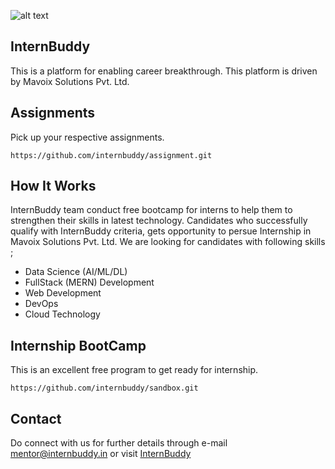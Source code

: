 ![alt text](http://internbuddy.in/images/logo2.png)
## InternBuddy 
This is a platform for enabling career breakthrough. This platform is driven by Mavoix Solutions Pvt. Ltd. 

## Assignments
Pick up your respective assignments.
```
https://github.com/internbuddy/assignment.git
```
## How It Works
InternBuddy team conduct free bootcamp for interns to help them to strengthen their skills in latest technology. Candidates who successfully qualify with InternBuddy criteria, gets opportunity to persue Internship in Mavoix Solutions Pvt. Ltd. We are looking
for candidates with following skills ;

* Data Science (AI/ML/DL)
* FullStack (MERN) Development
* Web Development
* DevOps
* Cloud Technology

## Internship BootCamp
This is an excellent free program to get ready for internship. 
```
https://github.com/internbuddy/sandbox.git
```
## Contact
Do connect with us for further details through e-mail mentor@internbuddy.in or visit [InternBuddy](https://internbuddy.in/)

